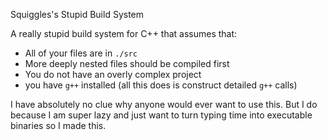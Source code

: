 Squiggles's Stupid Build System

A really stupid build system for C++ that assumes that:
- All of your files are in `./src`
- More deeply nested files should be compiled first
- You do not have an overly complex project
- you have `g++` installed (all this does is construct detailed `g++` calls)

I have absolutely no clue why anyone would ever want to use this. But I do because I am super lazy and just want to turn typing time into executable binaries so I made this.